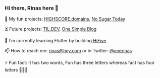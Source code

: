 ### Hi there, Rinas here 👋

<!--
**onerinas/onerinas** is a ✨ _special_ ✨ repository because its `README.md` (this file) appears on your GitHub profile.

Here are some ideas to get you started:

- 🔭 I’m currently working on [HIGHSCORE.domains](https://highscore.domains), [TIL DEV](https://tildev.carrd.co)
- 🌱 I’m currently learning Flutter
- 👯 I’m looking to collaborate on ...
- 🤔 I’m looking for help with ...
- 💬 Ask me about ...
- 📫 How to reach me: rinas@hey.com or 
- ⚡ Fun fact: Fun has three letters whereas fact has four letters and its a two word 🤷
-->


🤩 My fun projects: [HIGHSCORE.domains](https://highscore.domains), [No Sugar Today](https://no-sugar-today.com)

⏳ Future projects: [TIL.DEV](https://til.dev), [One Simple Blog](https://twitter.com/onesimpleblog)

🌱 I’m currently learning Flutter by building [HiFive](https://tryhifive.co)

📫 How to reach me: [rinas@hey.com](https://mailto:rinas@hey.com) or in Twitter: [@onerinas](https://twitter.com/onerinas)

⚡ Fun fact: It has two words, Fun has three letters whereas fact has four letters 🤷🙈🤓
